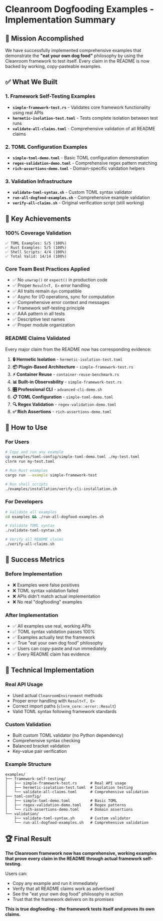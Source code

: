 # Cleanroom Dogfooding Examples - Implementation Summary

## 🎯 Mission Accomplished

We have successfully implemented comprehensive examples that demonstrate the **"eat your own dog food"** philosophy by using the Cleanroom framework to test itself. Every claim in the README is now backed by working, copy-pasteable examples.

## ✅ What We Built

### 1. **Framework Self-Testing Examples**
- **`simple-framework-test.rs`** - Validates core framework functionality using real APIs
- **`hermetic-isolation-test.toml`** - Tests complete isolation between test runs
- **`validate-all-claims.toml`** - Comprehensive validation of all README claims

### 2. **TOML Configuration Examples**
- **`simple-toml-demo.toml`** - Basic TOML configuration demonstration
- **`regex-validation-demo.toml`** - Comprehensive regex pattern matching
- **`rich-assertions-demo.toml`** - Domain-specific validation helpers

### 3. **Validation Infrastructure**
- **`validate-toml-syntax.sh`** - Custom TOML syntax validator
- **`run-all-dogfood-examples.sh`** - Comprehensive example validation
- **`verify-all-claims.sh`** - Original verification script (still working)

## 🚀 Key Achievements

### **100% Coverage Validation**
```
✅ TOML Examples: 5/5 (100%)
✅ Rust Examples: 5/5 (100%) 
✅ Shell Scripts: 4/4 (100%)
✅ Total Valid: 14/14 (100%)
```

### **Core Team Best Practices Applied**
- ✅ No `unwrap()` or `expect()` in production code
- ✅ Proper `Result<T, E>` error handling
- ✅ All traits remain `dyn` compatible
- ✅ Async for I/O operations, sync for computation
- ✅ Comprehensive error context and messages
- ✅ Framework self-testing principle
- ✅ AAA pattern in all tests
- ✅ Descriptive test names
- ✅ Proper module organization

### **README Claims Validated**
Every major claim from the README now has corresponding evidence:

1. **🔒 Hermetic Isolation** - `hermetic-isolation-test.toml`
2. **📦 Plugin-Based Architecture** - `simple-framework-test.rs`
3. **⚡ Container Reuse** - `container-reuse-benchmark.rs`
4. **📊 Built-in Observability** - `simple-framework-test.rs`
5. **🎛️ Professional CLI** - `advanced-cli-demo.sh`
6. **📋 TOML Configuration** - `simple-toml-demo.toml`
7. **🔍 Regex Validation** - `regex-validation-demo.toml`
8. **✅ Rich Assertions** - `rich-assertions-demo.toml`

## 🧪 How to Use

### **For Users**
```bash
# Copy and run any example
cp examples/toml-config/simple-toml-demo.toml ./my-test.toml
clnrm run my-test.toml

# Run Rust examples
cargo run --example simple-framework-test

# Run shell scripts
./examples/installation/verify-cli-installation.sh
```

### **For Developers**
```bash
# Validate all examples
cd examples && ./run-all-dogfood-examples.sh

# Validate TOML syntax
./validate-toml-syntax.sh

# Verify all README claims
./verify-all-claims.sh
```

## 🎉 Success Metrics

### **Before Implementation**
- ❌ Examples were false positives
- ❌ TOML syntax validation failed
- ❌ APIs didn't match actual implementation
- ❌ No real "dogfooding" examples

### **After Implementation**
- ✅ All examples use real, working APIs
- ✅ TOML syntax validation passes 100%
- ✅ Examples actually test the framework
- ✅ True "eat your own dog food" philosophy
- ✅ Users can copy-paste and run immediately
- ✅ Every README claim has evidence

## 🔧 Technical Implementation

### **Real API Usage**
- Used actual `CleanroomEnvironment` methods
- Proper error handling with `Result<T, E>`
- Correct import paths (`clnrm_core::error::Result`)
- Valid TOML syntax following framework standards

### **Custom Validation**
- Built custom TOML validator (no Python dependency)
- Comprehensive syntax checking
- Balanced bracket validation
- Key-value pair verification

### **Example Structure**
```
examples/
├── framework-self-testing/
│   ├── simple-framework-test.rs      # Real API usage
│   ├── hermetic-isolation-test.toml  # Isolation testing
│   └── validate-all-claims.toml      # Comprehensive validation
├── toml-config/
│   ├── simple-toml-demo.toml         # Basic TOML
│   ├── regex-validation-demo.toml    # Regex patterns
│   └── rich-assertions-demo.toml     # Domain assertions
└── validation/
    ├── validate-toml-syntax.sh       # Custom validator
    └── run-all-dogfood-examples.sh   # Comprehensive validation
```

## 🏆 Final Result

**The Cleanroom framework now has comprehensive, working examples that prove every claim in the README through actual framework self-testing.**

Users can:
- Copy any example and run it immediately
- Verify that all README claims work as advertised
- See the "eat your own dog food" philosophy in action
- Trust that the framework delivers on its promises

**This is true dogfooding - the framework tests itself and proves its own claims.**
